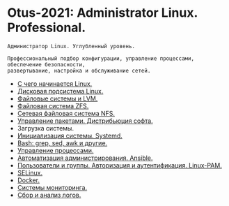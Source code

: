 # Otus-2021: Administrator Linux. Professional.

```
Администратор Linux. Углубленный уровень.

Профессиональный подбор конфигурации, управление процессами, обеспечение безопасности, 
развертывание, настройка и обслуживание сетей.
```

* [С чего начинается Linux.](./001.md)
* [Дисковая подсистема Linux.](./002.md)
* [Файловые системы и LVM.](./003.md)
* [Файловая система ZFS.](./004.md)
* [Сетевая файловая система NFS.](./005.md)
* [Управление пакетами. Дистрибьюция софта.](./006.md)
* Загрузка системы.
* [Инициализация системы. Systemd.](./008.md)
* [Bash: grep, sed, awk и другие.](./010.md)
* [Управление процессами.](./011.md)
* [Автоматизация администрирования. Ansible.](./014.md)
* [Пользователи и группы. Авторизация и аутентификация. Linux-PAM.](./015.md)
* [SELinux.](./017.md)
* [Docker.](./018.md)
* [Системы мониторинга.](./020.md)
* [Сбор и анализ логов.](./023.md)

